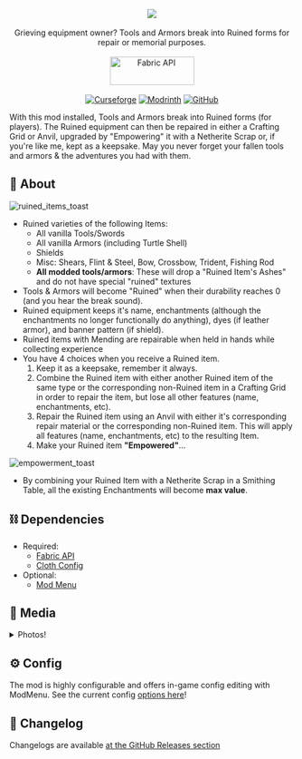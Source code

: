 <p align="center">
<img src="https://user-images.githubusercontent.com/17690401/206926470-519359a1-5cbd-4de9-a489-5236552da47e.png"/>
</br></br>
Grieving equipment owner? Tools and Armors break into Ruined forms for repair or memorial purposes.
</br></br>
<a href="https://www.curseforge.com/minecraft/mc-mods/fabric-api"><img src="https://i.imgur.com/Ol1Tcf8.png" width="149" height="50" title="Fabric API" alt="Fabric API"></a>
  </br></br>
<a href="https://www.curseforge.com/minecraft/mc-mods/ruined-equipment"><img alt="Curseforge" src="https://cf.way2muchnoise.eu/full_433703_downloads.svg"></a> <a href="https://modrinth.com/mod/ruined-equipment"><img alt="Modrinth" src="https://img.shields.io/modrinth/dt/ruined-equipment?label=Modrinth%20Downloads"></a> <a href="https://github.com/Pepperoni-Jabroni/RuinedEquipment"><img alt="GitHub" src="https://img.shields.io/github/downloads/Pepperoni-Jabroni/RuinedEquipment/total?label=Downloads&logo=github"></a>
</p>

With this mod installed, Tools and Armors break into Ruined forms (for players). The Ruined equipment can then be repaired in either a Crafting Grid or Anvil, upgraded by "Empowering" it with a Netherite Scrap or, if you're like me, kept as a keepsake. May you never forget your fallen tools and armors & the adventures you had with them.

## 📖 About
![ruined_items_toast](https://user-images.githubusercontent.com/17690401/206926997-0492c2b4-445f-4e0f-b30a-a5c064dc8633.png)

- Ruined varieties of the following Items:
   - All vanilla Tools/Swords
   - All vanilla Armors (including Turtle Shell)
   - Shields
   - Misc: Shears, Flint & Steel, Bow, Crossbow, Trident, Fishing Rod
   - **All modded tools/armors**: These will drop a "Ruined Item's Ashes" and do not have special "ruined" textures
- Tools & Armors will become "Ruined" when their durability reaches 0 (and you hear the break sound).
- Ruined equipment keeps it's name, enchantments (although the enchantments no longer functionally do anything), dyes (if leather armor), and banner pattern (if shield).
- Ruined items with Mending are repairable when held in hands while collecting experience
- You have 4 choices when you receive a Ruined item.
   1. Keep it as a keepsake, remember it always.
   2. Combine the Ruined item with either another Ruined item of the same type or the corresponding non-Ruined item in a Crafting Grid in order to repair the item, but lose all other features (name, enchantments, etc).
   3. Repair the Ruined item using an Anvil with either it's corresponding repair material or the corresponding non-Ruined item. This will apply all features (name, enchantments, etc) to the resulting Item.
   4. Make your Ruined item **"Empowered"**...

![empowerment_toast](https://user-images.githubusercontent.com/17690401/206926998-48d1abdf-30ce-4786-b7c3-a47cd3044e72.png)

- By combining your Ruined Item with a Netherite Scrap in a Smithing Table, all the existing Enchantments will become **max value**. 

## ⛓ Dependencies
- Required:
   - [Fabric API](https://www.curseforge.com/minecraft/mc-mods/fabric-api)
   - [Cloth Config](https://www.curseforge.com/minecraft/mc-mods/cloth-config)
- Optional:
   - [Mod Menu](https://www.curseforge.com/minecraft/mc-mods/modmenu)

## 📸 Media

<details>
<summary>Photos!</summary>

## Place them in Gravesites
![](https://i.imgur.com/LtPbeMx.png)

## A plain Ruined Diamond Pickaxe
![](https://i.imgur.com/UhII6EH.png)

## A Ruined Diamond Pickaxe with a custom name & enchantments
![](https://i.imgur.com/n2iklYQ.png)

## Repairing a Ruined Diamond Pickaxe in Anvil #1
![](https://i.imgur.com/uop5Hht.png)

## Repairing a Ruined Diamond Pickaxe in Anvil #2
![](https://i.imgur.com/ElrARFF.png)

## Repairing Ruined items using Crafting Grid
![](https://i.imgur.com/M4xNsMP.png)

## Shield with Banner pattern being repaired
![](https://i.imgur.com/cHOE1gc.png)

## Empowering a Ruined Diamond Sword
![](https://i.imgur.com/BFj9yFi.png)

## Repairing an Empowered item in an Anvil
![](https://i.imgur.com/KkqcRVU.png)

## All Enchants become max level
![](https://i.imgur.com/GmhvdMb.png)

## All the Items
![](https://i.imgur.com/LwlP9NW.png)
![](https://i.imgur.com/pBCXwtt.png)

## Repairing "Ruined Item's Ashes" #1
![2022-07-14_19 12 32](https://user-images.githubusercontent.com/17690401/179133692-4dd4c2ad-eb51-41bb-aa32-2fba9c19c9a7.png)

## Repairing "Ruined Item's Ashes" #2
![2022-07-14_19 14 54](https://user-images.githubusercontent.com/17690401/179133665-ea77a15b-69d7-4a6a-8576-3b6d4e467bae.png)

## Empowering a "Ruined Item's Ashes"
![2022-07-14_19 16 18](https://user-images.githubusercontent.com/17690401/179133656-617bbdfc-79f7-451a-a78f-bfdd98cc8720.png)

</details>

## ⚙️ Config
The mod is highly configurable and offers in-game config editing with ModMenu. See the current config [options here](https://github.com/Pepperoni-Jabroni/RuinedEquipment/blob/main/src/main/java/pepjebs/ruined_equipment/config/RuinedEquipmentConfig.java)!

## 📃 Changelog
Changelogs are available [at the GitHub Releases section](https://github.com/Pepperoni-Jabroni/RuinedEquipment/releases)
